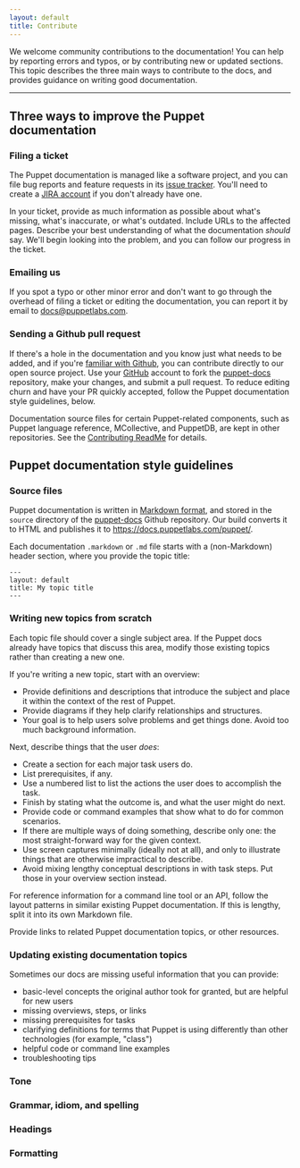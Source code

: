 ```yaml
---
layout: default
title: Contribute
---
```


We welcome community contributions to the documentation! You can help by reporting errors and typos, or by contributing new or updated sections. This topic describes the three main ways to contribute to the docs, and provides guidance on writing good documentation.

* * *

## Three ways to improve the Puppet documentation

### Filing a ticket

The Puppet documentation is managed like a software project, and you can file bug reports and feature requests in its
[issue tracker](https://tickets.puppetlabs.com/browse/DOCUMENT). You'll need to create a [JIRA account](https://tickets.puppetlabs.com/secure/Signup!default.jspa) if you don't already have one.

In your ticket, provide as much information as possible about what's missing, what's inaccurate, or what's outdated. Include URLs to the affected pages. Describe your best understanding of what the documentation _should_ say. We'll begin looking into the problem, and you can follow our progress in the ticket.

### Emailing us

If you spot a typo or other minor error and don't want to go through the overhead of filing a ticket or editing the documentation, you can report it by email to <docs@puppetlabs.com>.

### Sending a Github pull request

If there's a hole in the documentation and you know just what needs to be added, and if you're [familiar with Github](http://learn.github.com/), you can contribute directly to our open source project. Use your [GitHub](http://github.com) account to fork the [puppet-docs](http://github.com/puppetlabs/puppet-docs) repository, make your changes, and submit a pull request. To reduce editing churn and have your PR quickly accepted, follow the Puppet documentation style guidelines, below.

Documentation source files for certain Puppet-related components, such as Puppet language reference, MCollective, and PuppetDB, are kept in other repositories. See the [Contributing ReadMe](https://github.com/puppetlabs/puppet-docs/blob/master/CONTRIBUTING.md) for details.

## Puppet documentation style guidelines

### Source files

Puppet documentation is written in [Markdown format](https://daringfireball.net/projects/markdown/syntax), and stored in the `source` directory of the [puppet-docs](http://github.com/puppetlabs/puppet-docs) Github repository. Our build converts it to HTML and publishes it to <https://docs.puppetlabs.com/puppet/>. 

Each documentation `.markdown` or `.md` file starts with a (non-Markdown) header section, where you provide the topic title:

```
---
layout: default
title: My topic title
---
```

### Writing new topics from scratch

Each topic file should cover a single subject area. If the Puppet docs already have topics that discuss this area, modify those existing topics rather than creating a new one.

If you're writing a new topic, start with an overview:
- Provide definitions and descriptions that introduce the subject and place it within the context of the rest of Puppet.
- Provide diagrams if they help clarify relationships and structures. 
- Your goal is to help users solve problems and get things done. Avoid too much background information.

Next, describe things that the user *does*:
- Create a section for each major task users do. 
- List prerequisites, if any. 
- Use a numbered list to list the actions the user does to accomplish the task. 
- Finish by stating what the outcome is, and what the user might do next. 
- Provide code or command examples that show what to do for common scenarios.
- If there are multiple ways of doing something, describe only one: the most straight-forward way for the given context. 
- Use screen captures minimally (ideally not at all), and only to illustrate things that are otherwise impractical to describe. 
- Avoid mixing lengthy conceptual descriptions in with task steps. Put those in your overview section instead.

For reference information for a command line tool or an API, follow the layout patterns in similar existing Puppet documentation. If this is lengthy, split it into its own Markdown file.

Provide links to related Puppet documentation topics, or other resources.

### Updating existing documentation topics

Sometimes our docs are missing useful information that you can provide:
- basic-level concepts the original author took for granted, but are helpful for new users
- missing overviews, steps, or links
- missing prerequisites for tasks
- clarifying definitions for terms that Puppet is using differently than other technologies (for example, "class")
- helpful code or command line examples
- troubleshooting tips

### Tone

### Grammar, idiom, and spelling

### Headings

### Formatting

